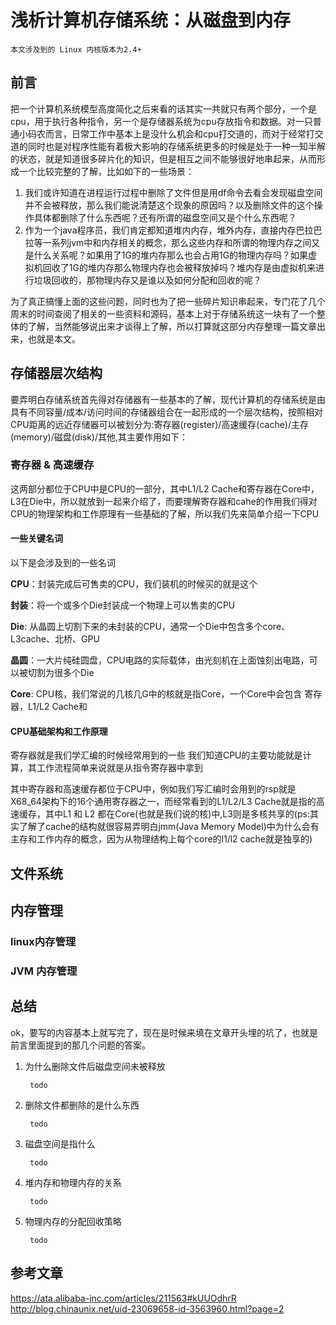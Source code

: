 # 浅析计算机存储系统：从磁盘到内存

    本文涉及到的 Linux 内核版本为2.4+

## 前言

把一个计算机系统模型高度简化之后来看的话其实一共就只有两个部分，一个是cpu，用于执行各种指令，另一个是存储器系统为cpu存放指令和数据。对一只普通小码农而言，日常工作中基本上是没什么机会和cpu打交道的，而对于经常打交道的同时也是对程序性能有着极大影响的存储系统更多的时候是处于一种一知半解的状态，就是知道很多碎片化的知识，但是相互之间不能够很好地串起来，从而形成一个比较完整的了解，比如如下的一些场景：

1. 我们或许知道在进程运行过程中删除了文件但是用df命令去看会发现磁盘空间并不会被释放，那么我们能说清楚这个现象的原因吗？以及删除文件的这个操作具体都删除了什么东西呢？还有所谓的磁盘空间又是个什么东西呢？
2. 作为一个java程序员，我们肯定都知道堆内内存，堆外内存，直接内存巴拉巴拉等一系列jvm中和内存相关的概念，那么这些内存和所谓的物理内存之间又是什么关系呢？如果用了1G的堆内存那么也会占用1G的物理内存吗？如果虚拟机回收了1G的堆内存那么物理内存也会被释放掉吗？堆内存是由虚拟机来进行垃圾回收的，那物理内存又是谁以及如何分配和回收的呢？

为了真正搞懂上面的这些问题，同时也为了把一些碎片知识串起来，专门花了几个周末的时间查阅了相关的一些资料和源码，基本上对于存储系统这一块有了一个整体的了解，当然能够说出来才谈得上了解，所以打算就这部分内存整理一篇文章出来，也就是本文。

## 存储器层次结构

要弄明白存储系统首先得对存储器有一些基本的了解，现代计算机的存储系统是由具有不同容量/成本/访问时间的存储器组合在一起形成的一个层次结构，按照相对CPU距离的远近存储器可以被划分为:寄存器(register)/高速缓存(cache)/主存(memory)/磁盘(disk)/其他,其主要作用如下：

### 寄存器 & 高速缓存

这两部分都位于CPU中是CPU的一部分，其中L1/L2 Cache和寄存器在Core中，L3在Die中，所以就放到一起来介绍了，而要理解寄存器和cahe的作用我们得对CPU的物理架构和工作原理有一些基础的了解，所以我们先来简单介绍一下CPU

#### 一些关键名词

以下是会涉及到的一些名词

**CPU**：封装完成后可售卖的CPU，我们装机的时候买的就是这个

**封装**：将一个或多个Die封装成一个物理上可以售卖的CPU

**Die**: 从晶圆上切割下来的未封装的CPU，通常一个Die中包含多个core、L3cache、北桥、GPU

**晶圆**：一大片纯硅圆盘，CPU电路的实际载体，由光刻机在上面蚀刻出电路，可以被切割为很多个Die

**Core**: CPU核，我们常说的几核几G中的核就是指Core，一个Core中会包含 寄存器，L1/L2 Cache和

#### CPU基础架构和工作原理

寄存器就是我们学汇编的时候经常用到的一些
我们知道CPU的主要功能就是计算，其工作流程简单来说就是从指令寄存器中拿到

其中寄存器和高速缓存都位于CPU中，例如我们写汇编时会用到的rsp就是X68_64架构下的16个通用寄存器之一，而经常看到的L1/L2/L3 Cache就是指的高速缓存，其中L1 和 L2 都在Core(也就是我们说的核)中,L3则是多核共享的(ps:其实了解了cache的结构就很容易弄明白jmm(Java Memory Model)中为什么会有主存和工作内存的概念，因为从物理结构上每个core的l1/l2 cache就是独享的)

## 文件系统


## 内存管理
### linux内存管理
### JVM 内存管理

## 总结

ok，要写的内容基本上就写完了，现在是时候来填在文章开头埋的坑了，也就是前言里面提到的那几个问题的答案。

1. 为什么删除文件后磁盘空间未被释放

        todo
2. 删除文件都删除的是什么东西

        todo
3. 磁盘空间是指什么
        
        todo

4. 堆内存和物理内存的关系

        todo
5. 物理内存的分配回收策略

        todo

## 参考文章

https://ata.alibaba-inc.com/articles/211563#kUUOdhrR
http://blog.chinaunix.net/uid-23069658-id-3563960.html?page=2
